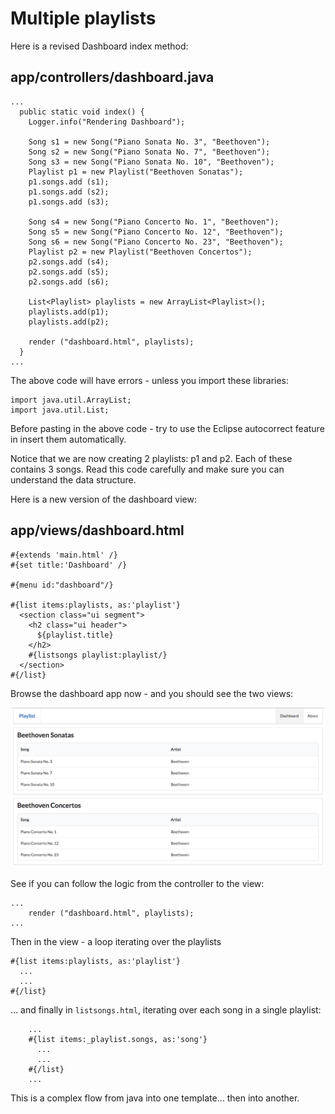 # Multiple playlists

Here is a revised Dashboard index method:

## app/controllers/dashboard.java

~~~
...
  public static void index() {
    Logger.info("Rendering Dashboard");
    
    Song s1 = new Song("Piano Sonata No. 3", "Beethoven");
    Song s2 = new Song("Piano Sonata No. 7", "Beethoven");
    Song s3 = new Song("Piano Sonata No. 10", "Beethoven");
    Playlist p1 = new Playlist("Beethoven Sonatas");
    p1.songs.add (s1);
    p1.songs.add (s2);
    p1.songs.add (s3);
    
    Song s4 = new Song("Piano Concerto No. 1", "Beethoven");
    Song s5 = new Song("Piano Concerto No. 12", "Beethoven");
    Song s6 = new Song("Piano Concerto No. 23", "Beethoven");
    Playlist p2 = new Playlist("Beethoven Concertos");
    p2.songs.add (s4);
    p2.songs.add (s5);
    p2.songs.add (s6);
    
    List<Playlist> playlists = new ArrayList<Playlist>();
    playlists.add(p1);
    playlists.add(p2);
    
    render ("dashboard.html", playlists);
  }
...
~~~

The above code will have errors - unless you import these libraries:

~~~
import java.util.ArrayList;
import java.util.List;
~~~

Before pasting in the above code - try to use the Eclipse autocorrect feature in insert them automatically.

Notice that we are now creating 2 playlists: p1 and p2. Each of these contains 3 songs. Read this code carefully and make sure you can understand the data structure.

Here is a new version of the dashboard view:

## app/views/dashboard.html

~~~
#{extends 'main.html' /}
#{set title:'Dashboard' /}

#{menu id:"dashboard"/}

#{list items:playlists, as:'playlist'}
  <section class="ui segment">
    <h2 class="ui header">
      ${playlist.title}
    </h2>
    #{listsongs playlist:playlist/}
  </section>
#{/list}
~~~

Browse the dashboard app now - and you should see the two views:

![](img/13.png)

See if you can follow the logic from the controller to the view:

~~~
...
    render ("dashboard.html", playlists);
...
~~~

Then in the view - a loop iterating over the playlists 

~~~
#{list items:playlists, as:'playlist'}
  ...
  ...
#{/list}
~~~

... and finally in `listsongs.html`, iterating over each song in a single playlist:

~~~
    ...
    #{list items:_playlist.songs, as:'song'}
      ...
      ...
    #{/list}
    ...
~~~

This is a complex flow from java into one template... then into another.

